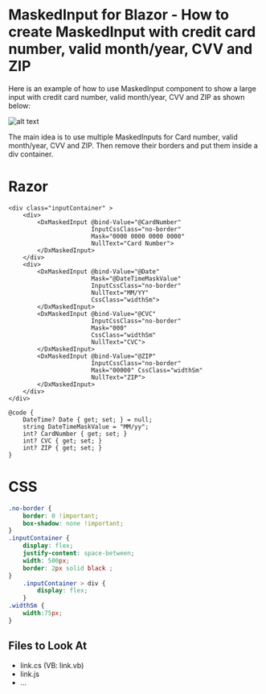<!--
A repository template for creating new examples.
-->

# MaskedInput for Blazor - How to create MaskedInput with credit card number, valid month/year, CVV and ZIP

Here is an example of how to use MaskedInput component to show a large input with credit card number, valid month/year, CVV and ZIP as shown below:

![alt text](https://github.com/dlvaleroso98/How-to-create-MaskedInput-with-credit-card-number-valid-month-year-CVV-and-ZIP/blob/21.2.3%2B/Clipboard-File-1.png)

The main idea is to use multiple MaskedInputs for Card number, valid month/year, CVV and ZIP. Then remove their borders and put them inside a div container.

# Razor

```razor
<div class="inputContainer" >
    <div>
        <DxMaskedInput @bind-Value="@CardNumber"
                       InputCssClass="no-border"
                       Mask="0000 0000 0000 0000"
                       NullText="Card Number">
        </DxMaskedInput>
    </div>
    <div>
        <DxMaskedInput @bind-Value="@Date"
                       Mask="@DateTimeMaskValue"
                       InputCssClass="no-border"
                       NullText="MM/YY"
                       CssClass="widthSm">
        </DxMaskedInput>
        <DxMaskedInput @bind-Value="@CVC"
                       InputCssClass="no-border"
                       Mask="000" 
                       CssClass="widthSm"
                       NullText="CVC">
        </DxMaskedInput>
        <DxMaskedInput @bind-Value="@ZIP"
                       InputCssClass="no-border"
                       Mask="00000" CssClass="widthSm"
                       NullText="ZIP">
        </DxMaskedInput>
    </div>
</div>

@code {
    DateTime? Date { get; set; } = null;
    string DateTimeMaskValue = "MM/yy";
    int? CardNumber { get; set; }
    int? CVC { get; set; }
    int? ZIP { get; set; }
}
```
# CSS

```css
.no-border {
    border: 0 !important;
    box-shadow: none !important; 
}
.inputContainer {
    display: flex;
    justify-content: space-between;
    width: 500px;
    border: 2px solid black ;
}
    .inputContainer > div {
        display: flex;
    }
.widthSm {
    width:75px;
}
```

<!-- default file list -->

## Files to Look At

- link.cs (VB: link.vb)
- link.js
- ...

<!-- default file list end -->

<!--

## Documentation

- link
- link
- ...

## More Examples

- link
- link
- ...

-->
